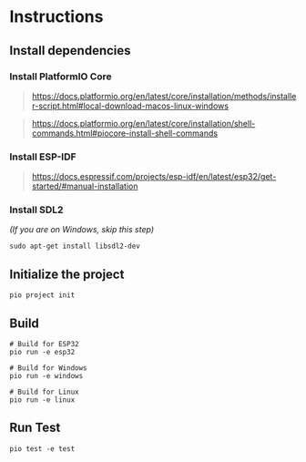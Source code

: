 # Instructions

## Install dependencies

### Install PlatformIO Core

> https://docs.platformio.org/en/latest/core/installation/methods/installer-script.html#local-download-macos-linux-windows

> https://docs.platformio.org/en/latest/core/installation/shell-commands.html#piocore-install-shell-commands

### Install ESP-IDF

> https://docs.espressif.com/projects/esp-idf/en/latest/esp32/get-started/#manual-installation

### Install SDL2

_(If you are on Windows, skip this step)_

```shell
sudo apt-get install libsdl2-dev
```

## Initialize the project

```shell
pio project init
```

## Build

```shell
# Build for ESP32
pio run -e esp32

# Build for Windows
pio run -e windows

# Build for Linux
pio run -e linux
```

## Run Test

```shell
pio test -e test
```